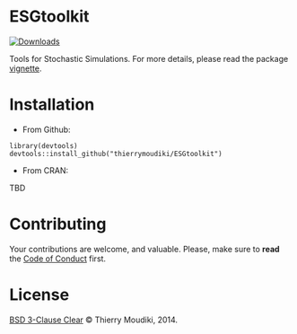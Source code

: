 ESGtoolkit
==========

[![Downloads](https://cranlogs.r-pkg.org/badges/ESGtoolkit)](https://cran.r-project.org/package=ESGtoolkit)

Tools for Stochastic Simulations. For more details, please read the package  [vignette](/vignettes/ESG2toolkit_Intro_012020.pdf).

# Installation

- From Github: 

```
library(devtools)
devtools::install_github("thierrymoudiki/ESGtoolkit")
```

- From CRAN: 

TBD

# Contributing

Your contributions are welcome, and valuable. Please, make sure to __read__ the [Code of Conduct](CONTRIBUTING.md) first.

# License

[BSD 3-Clause Clear](LICENSE) © Thierry Moudiki, 2014. 
